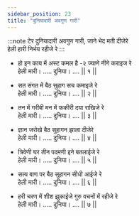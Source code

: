 ```yaml
---
sidebar_position: 23
title: "दुनियादारी अवगुण गारी"
---
```


:::note टेर
दुनियादारी अवगुण गारी, जाने भेद मती दीजेरे <br/>
हेली हारी निर्भय रहीजे रे
:::

- हो इन काय में अस्ट कमल है -२ ज्याणे नीगे कराइज रे <br/>
  हेली मारी। ..... दुनिया। …. || १ ||

- सत संगत में बैठ सुहाग सच कमाइजे रे <br/>
  हेली मारी। ..... दुनिया। …. || २ ||

- तन में गरीबी मन में फकीरी दया राखिजे रे <br/>
  हेली मारी। ..... दुनिया। …. || ३ ||

- ज्ञान जरोखे बैठ सुहागन झाला दीजेरे <br/>
  हेली मारी। ..... दुनिया। …. || ४ ||

- त्रिवेणी घर तीन पदमणी इने बतलाईजे रे <br/>
  हेली मारी। ..... दुनिया। …. || ५ ||

- सत्य बाण पर बैठ सुहागन सीधी आईजे रे <br/>
  हेली मारी। ..... दुनिया। …. || ६ ||

- हरी चरण में शीश झुकाईजे गुरु वचनों में रहीजे रे <br/>
  हेली मारी। ..... दुनिया। …. || ७ ||

